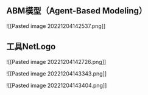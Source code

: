 
## ABM模型（Agent-Based Modeling）


![[Pasted image 20221204142537.png]]


## 工具NetLogo

 ![[Pasted image 20221204142726.png]]




![[Pasted image 20221204143343.png]]

![[Pasted image 20221204143404.png]]

















